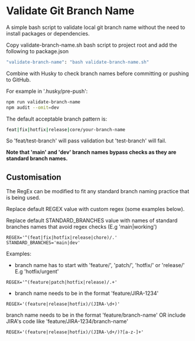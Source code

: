 # Validate Git Branch Name

A simple bash script to validate local git branch name without the need to install packages or dependencies.

Copy validate-branch-name.sh bash script to project root and add the following to package.json

```bash
"validate-branch-name": "bash validate-branch-name.sh"
```

Combine with Husky to check branch names before committing or pushing to GitHub.

For example in '.husky/pre-push':

```bash
npm run validate-branch-name
npm audit --omit=dev
```

The default acceptable branch pattern is:

```bash
feat|fix|hotfix|release|core/your-branch-name
```

So 'feat/test-branch' will pass validation but 'test-branch' will fail.

**Note that 'main' and 'dev' branch names bypass checks as they are standard branch names.**

## Customisation

The RegEx can be modified to fit any standard branch naming practice that is being used.

Replace default REGEX value with custom regex (some examples below).

Replace default STANDARD_BRANCHES value with names of standard branches names that avoid regex checks (E.g 'main|working')

```
REGEX='^(feat|fix|hotfix|release|chore)/.'
STANDARD_BRANCHES='main|dev'
```

Examples:

- branch name has to start with 'feature/', 'patch/', 'hotfix/' or 'release/' E.g 'hotfix/urgent'

```
REGEX='^(feature|patch|hotfix|release)/.+'
```

- branch name needs to be in the format 'feature/JIRA-1234'

```
REGEX='(feature|release|hotfix)/(JIRA-\d+)'
```

branch name needs to be in the format 'feature/branch-name' OR include JIRA's code like 'feature/JIRA-1234/branch-name'

```
REGEX='(feature|release|hotfix)/(JIRA-\d+/)?[a-z-]+'
```
